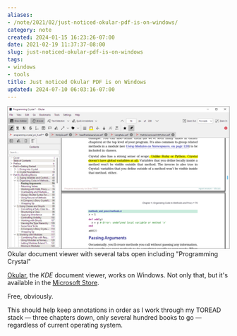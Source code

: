 ```yaml
---
aliases:
- /note/2021/02/just-noticed-okular-pdf-is-on-windows/
category: note
created: 2024-01-15 16:23:26-07:00
date: 2021-02-19 11:37:37-08:00
slug: just-noticed-okular-pdf-is-on-windows
tags:
- windows
- tools
title: Just noticed Okular PDF is on Windows
updated: 2024-07-10 06:03:16-07:00
---
```


![attachments/img/2021/cover-2021-02-19.png](../../../attachments/img/2021/cover-2021-02-19.png)
Okular document viewer with several tabs open including "Programming Crystal"

[Okular](https://okular.kde.org), the *KDE* document viewer, works on Windows. Not only that, but it's available in the [Microsoft Store](https://www.microsoft.com/en-us/p/okular/9n41msq1wnm8).

Free, obviously.

This should help keep annotations in order as I work through my TOREAD stack — three chapters down, only several hundred books to go —regardless of current operating system.